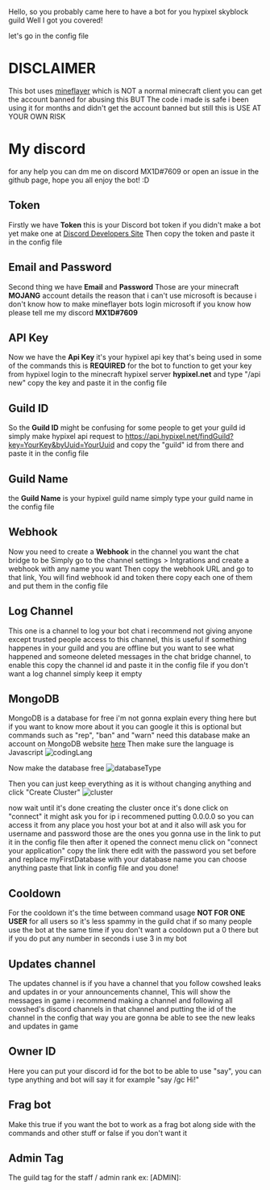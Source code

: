 Hello, so you probably came here to have a bot for you hypixel skyblock guild
Well I got you covered!

let's go in the config file

# DISCLAIMER

This bot uses [mineflayer](https://www.npmjs.com/package/mineflayer) which is NOT a normal minecraft client you can get the account banned for abusing this BUT The code i made is safe i been using it for months and didn't get the account banned but still this is USE AT YOUR OWN RISK

# My discord

for any help you can dm me on discord MX1D#7609 or open an issue in the github page, hope you all enjoy the bot! :D

## Token

Firstly we have **Token** this is your Discord bot token
if you didn't make a bot yet make one at [Discord Developers Site](https://discord.com/developers/applications)
Then copy the token and paste it in the config file

## Email and Password

Second thing we have **Email** and **Password** Those are your minecraft **MOJANG** account details
the reason that i can't use microsoft is because i don't know how to make mineflayer bots login microsoft if you know how please tell me my discord **MX1D#7609**

## API Key

Now we have the **Api Key** it's your hypixel api key that's being used in some of the commands this is **REQUIRED** for the bot to function to get your key from hypixel login to the minecraft hypixel server **hypixel.net** and type "/api new" copy the key and paste it in the config file

## Guild ID

So the **Guild ID** might be confusing for some people to get your guild id simply make hypixel api request to https://api.hypixel.net/findGuild?key=YourKey&byUuid=YourUuid and copy the "guild" id from there and paste it in the config file

## Guild Name

the **Guild Name** is your hypixel guild name simply type your guild name in the config file

## Webhook

Now you need to create a **Webhook** in the channel you want the chat bridge to be
Simply go to the channel settings > Intgrations and create a webhook with any name you want
Then copy the webhook URL and go to that link, You will find webhook id and token there
copy each one of them and put them in the config file

## Log Channel

This one is a channel to log your bot chat i recommend not giving anyone except trusted people access to this channel,
this is useful if something happenes in your guild and you are offline but you want to see what happened and someone deleted messages in the chat bridge channel,
to enable this copy the channel id and paste it in the config file
if you don't want a log channel simply keep it empty

## MongoDB

MongoDB is a database for free i'm not gonna explain every thing here but if you want to know more about it you can google it
this is optional but commands such as "rep", "ban" and "warn" need this database
make an account on MongoDB website [here](https://account.mongodb.com/account/register)
Then make sure the language is Javascript ![codingLang](https://cdn.discordapp.com/attachments/850843468938870824/924314504647569488/unknown.png)

Now make the database free ![databaseType](https://cdn.discordapp.com/attachments/850843468938870824/924314915941003324/unknown.png)

Then you can just keep everything as it is without changing anything and click "Create Cluster" ![cluster](https://cdn.discordapp.com/attachments/850843468938870824/924315170346516510/unknown.png)

now wait until it's done creating the cluster
once it's done click on "connect" it might ask you for ip i recommened putting 0.0.0.0 so you can access it from any place you host your bot at
and it also will ask you for username and password those are the ones you gonna use in the link to put it in the config file
then after it opened the connect menu click on "connect your application" copy the link there
edit <password> with the password you set before and replace myFirstDatabase with your database name you can choose anything
paste that link in config file and you done!

## Cooldown

For the cooldown it's the time between command usage **NOT FOR ONE USER** for all users so it's less spammy in the guild chat if so many people use the bot at the same time if you don't want a cooldown put a 0 there but if you do put any number in seconds i use 3 in my bot

## Updates channel

The updates channel is if you have a channel that you follow cowshed leaks and updates in
or your announcements channel, This will show the messages in game i recommend making a channel and following all cowshed's discord channels in that channel and putting the id of the channel in the config
that way you are gonna be able to see the new leaks and updates in game

## Owner ID

Here you can put your discord id for the bot to be able to use "say",
you can type anything and bot will say it for example "say /gc Hi!"

## Frag bot

Make this true if you want the bot to work as a frag bot along side with the commands and other stuff or false if you don't want it

## Admin Tag

The guild tag for the staff / admin rank ex: [ADMIN]:
